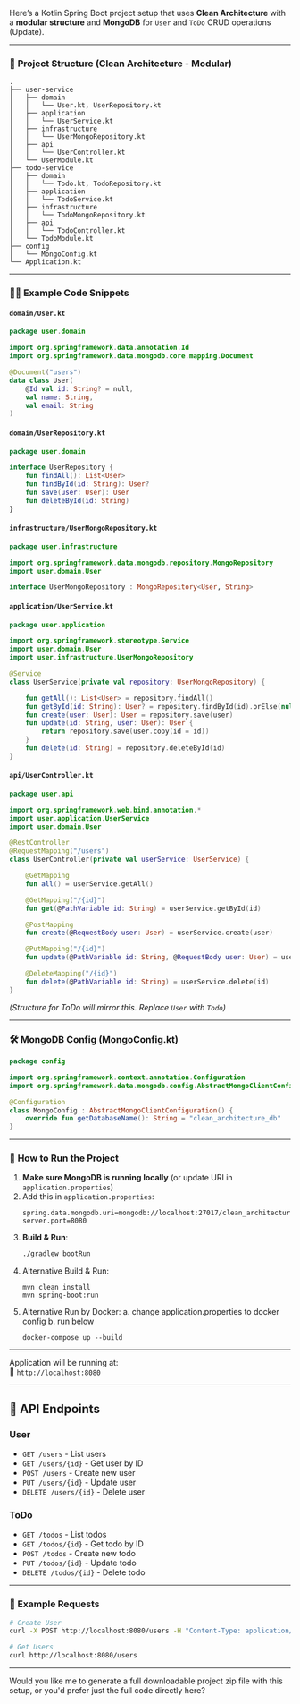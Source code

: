 Here’s a Kotlin Spring Boot project setup that uses **Clean Architecture** with a **modular structure** and **MongoDB** for `User` and `ToDo` CRUD operations (Update).

---

### 🧱 **Project Structure (Clean Architecture - Modular)**

```
.
├── user-service
│   ├── domain
│   │   └── User.kt, UserRepository.kt
│   ├── application
│   │   └── UserService.kt
│   ├── infrastructure
│   │   └── UserMongoRepository.kt
│   ├── api
│   │   └── UserController.kt
│   └── UserModule.kt
├── todo-service
│   ├── domain
│   │   └── Todo.kt, TodoRepository.kt
│   ├── application
│   │   └── TodoService.kt
│   ├── infrastructure
│   │   └── TodoMongoRepository.kt
│   ├── api
│   │   └── TodoController.kt
│   └── TodoModule.kt
├── config
│   └── MongoConfig.kt
└── Application.kt
```

---

### 🧑‍💻 **Example Code Snippets**

#### `domain/User.kt`

```kotlin
package user.domain

import org.springframework.data.annotation.Id
import org.springframework.data.mongodb.core.mapping.Document

@Document("users")
data class User(
    @Id val id: String? = null,
    val name: String,
    val email: String
)
```

#### `domain/UserRepository.kt`

```kotlin
package user.domain

interface UserRepository {
    fun findAll(): List<User>
    fun findById(id: String): User?
    fun save(user: User): User
    fun deleteById(id: String)
}
```

#### `infrastructure/UserMongoRepository.kt`

```kotlin
package user.infrastructure

import org.springframework.data.mongodb.repository.MongoRepository
import user.domain.User

interface UserMongoRepository : MongoRepository<User, String>
```

#### `application/UserService.kt`

```kotlin
package user.application

import org.springframework.stereotype.Service
import user.domain.User
import user.infrastructure.UserMongoRepository

@Service
class UserService(private val repository: UserMongoRepository) {

    fun getAll(): List<User> = repository.findAll()
    fun getById(id: String): User? = repository.findById(id).orElse(null)
    fun create(user: User): User = repository.save(user)
    fun update(id: String, user: User): User {
        return repository.save(user.copy(id = id))
    }
    fun delete(id: String) = repository.deleteById(id)
}
```

#### `api/UserController.kt`

```kotlin
package user.api

import org.springframework.web.bind.annotation.*
import user.application.UserService
import user.domain.User

@RestController
@RequestMapping("/users")
class UserController(private val userService: UserService) {

    @GetMapping
    fun all() = userService.getAll()

    @GetMapping("/{id}")
    fun get(@PathVariable id: String) = userService.getById(id)

    @PostMapping
    fun create(@RequestBody user: User) = userService.create(user)

    @PutMapping("/{id}")
    fun update(@PathVariable id: String, @RequestBody user: User) = userService.update(id, user)

    @DeleteMapping("/{id}")
    fun delete(@PathVariable id: String) = userService.delete(id)
}
```

_(Structure for ToDo will mirror this. Replace `User` with `Todo`)_

---

### 🛠️ **MongoDB Config (MongoConfig.kt)**

```kotlin
package config

import org.springframework.context.annotation.Configuration
import org.springframework.data.mongodb.config.AbstractMongoClientConfiguration

@Configuration
class MongoConfig : AbstractMongoClientConfiguration() {
    override fun getDatabaseName(): String = "clean_architecture_db"
}
```

---

### 🚀 **How to Run the Project**

1. **Make sure MongoDB is running locally** (or update URI in `application.properties`)
2. Add this in `application.properties`:
    ```properties
    spring.data.mongodb.uri=mongodb://localhost:27017/clean_architecture_db
    server.port=8080
    ```
3. **Build & Run**:
    ```bash
    ./gradlew bootRun
    ```
4. Alternative Build & Run:
    ```
    mvn clean install
    mvn spring-boot:run
    ```
5. Alternative Run by Docker:
    a. change application.properties to docker config
    b. run below
    ```
    docker-compose up --build
    ```
---

Application will be running at:  
📍 `http://localhost:8080`

---

## 🧪 API Endpoints

### User

- `GET /users` - List users
- `GET /users/{id}` - Get user by ID
- `POST /users` - Create new user
- `PUT /users/{id}` - Update user
- `DELETE /users/{id}` - Delete user

### ToDo

- `GET /todos` - List todos
- `GET /todos/{id}` - Get todo by ID
- `POST /todos` - Create new todo
- `PUT /todos/{id}` - Update todo
- `DELETE /todos/{id}` - Delete todo

---

### 🧪 Example Requests

```bash
# Create User
curl -X POST http://localhost:8080/users -H "Content-Type: application/json" -d '{"name": "Alice", "email": "alice@example.com"}'

# Get Users
curl http://localhost:8080/users
```

---

Would you like me to generate a full downloadable project zip file with this setup, or you'd prefer just the full code directly here?

